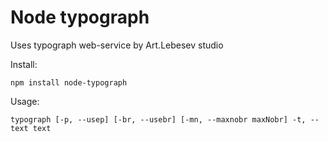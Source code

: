 Node typograph
=========
Uses typograph web-service by Art.Lebesev studio

Install:

    npm install node-typograph
  
Usage:

    typograph [-p, --usep] [-br, --usebr] [-mn, --maxnobr maxNobr] -t, --text text